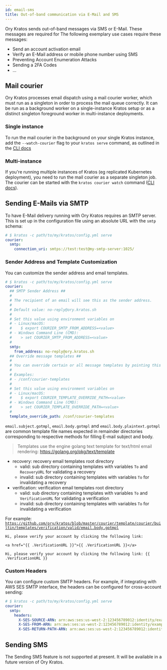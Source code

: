 ```yaml
---
id: email-sms
title: Out-of-band communication via E-Mail and SMS
---
```


Ory Kratos sends out-of-band messages via SMS or E-Mail. These messages are
required for The following exemplary use cases require these messages:

- Send an account activation email
- Verify an E-Mail address or mobile phone number using SMS
- Preventing Account Enumeration Attacks
- Sending a 2FA Codes
- ...

## Mail courier

Ory Kratos processes email dispatch using a mail courier worker, which must run
as a singleton in order to process the mail queue correctly. It can be run as a
background worker on a single-instance Kratos setup or as a distinct singleton
foreground worker in multi-instance deployments.

### Single instance

To run the mail courier in the background on your single Kratos instance, add
the `--watch-courier` flag to your `kratos serve` command, as outlined in the
[CLI docs](../cli/kratos-serve.md)

### Multi-instance

If you're running multiple instances of Kratos (eg replicated Kubernetes
deployment), you need to run the mail courier as a separate singleton job. The
courier can be started with the `kratos courier watch` command
([CLI docs](../cli/kratos-courier.md)).

## Sending E-Mails via SMTP

To have E-Mail delivery running with Ory Kratos requires an SMTP server. This is
set up in the configuration file using an absolute URL with the `smtp` schema:

```yaml title="path/to/my/kratos/config.yml"
# $ kratos -c path/to/my/kratos/config.yml serve
courier:
  smtp:
    connection_uri: smtps://test:test@my-smtp-server:1025/
```

### Sender Address and Template Customization

You can customize the sender address and email templates.

```yaml title="path/to/my/kratos/config.yml"
# $ kratos -c path/to/my/kratos/config.yml serve
courier:
  ## SMTP Sender Address ##
  #
  # The recipient of an email will see this as the sender address.
  #
  # Default value: no-reply@ory.kratos.sh
  #
  # Set this value using environment variables on
  # - Linux/macOS:
  #    $ export COURIER_SMTP_FROM_ADDRESS=<value>
  # - Windows Command Line (CMD):
  #    > set COURIER_SMTP_FROM_ADDRESS=<value>
  #
  smtp:
    from_address: no-reply@ory.kratos.sh
  ## Override message templates ##
  #
  # You can override certain or all message templates by pointing this key to the path where the templates are located.
  #
  # Examples:
  # - /conf/courier-templates
  #
  # Set this value using environment variables on
  # - Linux/macOS:
  #    $ export COURIER_TEMPLATE_OVERRIDE_PATH=<value>
  # - Windows Command Line (CMD):
  #    > set COURIER_TEMPLATE_OVERRIDE_PATH=<value>
  #
  template_override_path: /conf/courier-templates
```

`email.subject.gotmpl`, `email.body.gotmpl` and `email.body.plaintext.gotmpl`
are common template file names expected in remainder directories corresponding
to respective methods for filling E-mail subject and body.

> Templates use the engine golang text template for text/html email rendering:
> https://golang.org/pkg/text/template

- recovery: recovery email templates root directory
  - valid: sub directory containing templates with variables `To` and
    `RecoveryURL` for validating a recovery
  - invalid: sub directory containing templates with variables `To` for
    invalidating a recovery
- verification: verification email templates root directory
  - valid: sub directory containing templates with variables `To` and
    `VerificationURL` for validating a verification
  - invalid: sub directory containing templates with variables `To` for
    invalidating a verification

For example:
[`https://github.com/ory/kratos/blob/master/courier/template/courier/builtin/templates/verification/valid/email.body.gotmpl`](https://github.com/ory/kratos/blob/master/courier/template/courier/builtin/templates/verification/valid/email.body.gotmpl)

```gotmpl title="courier/template/templates/verification/valid/email.body.gotmpl"
Hi, please verify your account by clicking the following link:

<a href="{{ .VerificationURL }}">{{ .VerificationURL }}</a>
```

```gotmp title="courier/template/templates/verification/valid/email.body.plaintext.gotmpl"
Hi, please verify your account by clicking the following link: {{ .VerificationURL }}
```

### Custom Headers

You can configure custom SMTP headers. For example, if integrating with AWS SES
SMTP interface, the headers can be configured for cross-account sending:

```yaml title="path/to/my/kratos/config.yml"
# $ kratos -c path/to/my/kratos/config.yml serve
courier:
  smtp:
    headers:
      X-SES-SOURCE-ARN: arn:aws:ses:us-west-2:123456789012:identity/example.com
      X-SES-FROM-ARN: arn:aws:ses:us-west-2:123456789012:identity/example.com
      X-SES-RETURN-PATH-ARN: arn:aws:ses:us-west-2:123456789012:identity/example.com
```

## Sending SMS

The Sending SMS feature is not supported at present. It will be available in a
future version of Ory Kratos.
